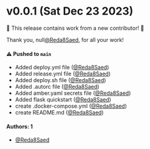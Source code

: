 # v0.0.1 (Sat Dec 23 2023)

:tada: This release contains work from a new contributor! :tada:

Thank you, null[@Reda8Saed](https://github.com/Reda8Saed), for all your work!

#### ⚠️ Pushed to `main`

- Added deploy.yml file ([@Reda8Saed](https://github.com/Reda8Saed))
- Added release.yml file ([@Reda8Saed](https://github.com/Reda8Saed))
- Added deploy.sh file ([@Reda8Saed](https://github.com/Reda8Saed))
- Added .autorc file ([@Reda8Saed](https://github.com/Reda8Saed))
- Added amber.yaml secrets file ([@Reda8Saed](https://github.com/Reda8Saed))
- Added flask quickstart ([@Reda8Saed](https://github.com/Reda8Saed))
- create .docker-compose.yml ([@Reda8Saed](https://github.com/Reda8Saed))
- create README.md ([@Reda8Saed](https://github.com/Reda8Saed))

#### Authors: 1

- [@Reda8Saed](https://github.com/Reda8Saed)
